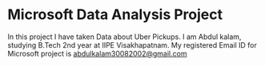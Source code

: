 # Microsoft Data Analysis Project
In this project I have taken Data about Uber Pickups.
I am Abdul kalam, studying B.Tech 2nd year at IIPE Visakhapatnam.
My registered Email ID for Microsoft project is abdulkalam30082002@gmail.com

